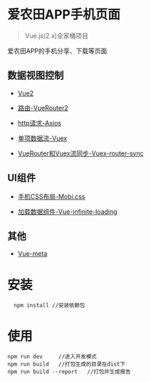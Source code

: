 # 爱农田APP手机页面

> Vue.js(2.x)全家桶项目

爱农田APP的手机分享、下载等页面

## 数据视图控制

-	[Vue2](http://cn.vuejs.org/guide/)

-	[路由-VueRouter2](http://router.vuejs.org/zh-cn/index.html)

-	[http请求-Axios](https://github.com/mzabriskie/axios)

-	[单项数据流-Vuex](http://vuex.vuejs.org/zh-cn/index.html)

-	[VueRouter和Vuex流同步-Vuex-router-sync](https://github.com/vuejs/vuex-router-sync)

## UI组件

-	[手机CSS布局-Mobi.css](http://v1.getmobicss.com/zh-cn/docs/)

-	[加载数据组件-Vue-infinite-loading](https://peachscript.github.io/vue-infinite-loading/#!/slots)

## 其他

-	[Vue-meta](https://github.com/declandewet/vue-meta)

# 安装
```
  npm install //安装依赖包
```

# 使用
```
npm run dev     //进入开发模式
npm run build   //打包生成的目录在dist下
npm run build --report   //打包并生成报告
```